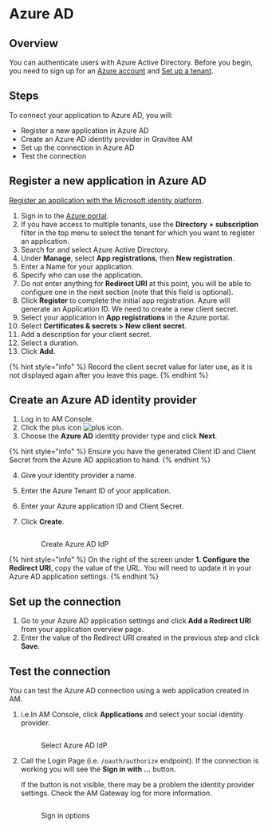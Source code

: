 # Azure AD

## Overview

You can authenticate users with Azure Active Directory. Before you begin, you need to sign up for an [Azure account](https://azure.microsoft.com/en-us/free/?ref=microsoft.com\&utm_source=microsoft.com\&utm_medium=docs\&utm_campaign=visualstudio) and [Set up a tenant](https://azure.microsoft.com/en-us/free/?ref=microsoft.com\&utm_source=microsoft.com\&utm_medium=docs\&utm_campaign=visualstudio).

## Steps

To connect your application to Azure AD, you will:

* Register a new application in Azure AD
* Create an Azure AD identity provider in Gravitee AM
* Set up the connection in Azure AD
* Test the connection

## Register a new application in Azure AD

[Register an application with the Microsoft identity platform](https://docs.microsoft.com/en-us/azure/active-directory/develop/quickstart-register-app).

1. Sign in to the [Azure portal](https://portal.azure.com/).
2. If you have access to multiple tenants, use the **Directory + subscription** filter in the top menu to select the tenant for which you want to register an application.
3. Search for and select Azure Active Directory.
4. Under **Manage**, select **App registrations**, then **New registration**.
5. Enter a Name for your application.
6. Specify who can use the application.
7. Do not enter anything for **Redirect URI** at this point, you will be able to configure one in the next section (note that this field is optional).
8. Click **Register** to complete the initial app registration. Azure will generate an Application ID. We need to create a new client secret.
9. Select your application in **App registrations** in the Azure portal.
10. Select **Certificates & secrets > New client secret**.
11. Add a description for your client secret.
12. Select a duration.
13. Click **Add**.

{% hint style="info" %}
Record the client secret value for later use, as it is not displayed again after you leave this page.
{% endhint %}

## Create an Azure AD identity provider

1. Log in to AM Console.
2. Click the plus icon ![plus icon](https://docs.gravitee.io/images/icons/plus-icon.png).
3. Choose the **Azure AD** identity provider type and click **Next**.

{% hint style="info" %}
Ensure you have the generated Client ID and Client Secret from the Azure AD application to hand.
{% endhint %}

4. Give your identity provider a name.
5. Enter the Azure Tenant ID of your application.
6. Enter your Azure application ID and Client Secret.
7.  Click **Create**.

    <figure><img src="https://docs.gravitee.io/images/am/current/graviteeio-am-userguide-social-idp-azure-ad.png" alt=""><figcaption><p>Create Azure AD IdP</p></figcaption></figure>

{% hint style="info" %}
On the right of the screen under **1. Configure the Redirect URI**, copy the value of the URL. You will need to update it in your Azure AD application settings.
{% endhint %}

## Set up the connection

1. Go to your Azure AD application settings and click **Add a Redirect URI** from your application overview page.
2. Enter the value of the Redirect URI created in the previous step and click **Save**.

## Test the connection

You can test the Azure AD connection using a web application created in AM.

1.  i.e.In AM Console, click **Applications** and select your social identity provider.

    <figure><img src="https://docs.gravitee.io/images/am/current/graviteeio-am-userguide-social-idp-list.png" alt=""><figcaption><p>Select Azure AD IdP</p></figcaption></figure>
2.  Call the Login Page (i.e. `/oauth/authorize` endpoint). If the connection is working you will see the **Sign in with …​** button.

    If the button is not visible, there may be a problem the identity provider settings. Check the AM Gateway log for more information.

    <figure><img src="https://docs.gravitee.io/images/am/current/graviteeio-am-userguide-social-idp-login.png" alt=""><figcaption><p>Sign in options</p></figcaption></figure>
